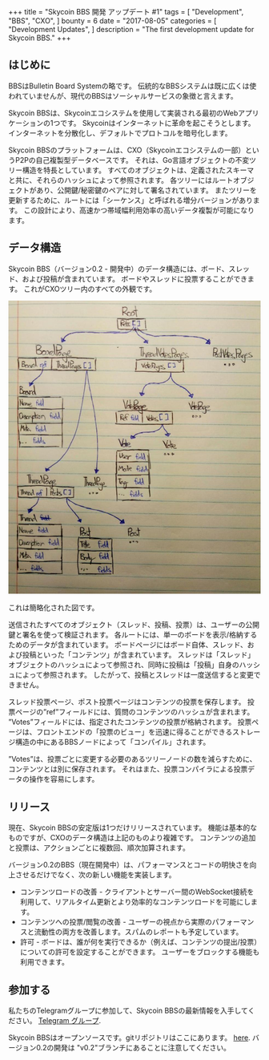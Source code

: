 +++
title = "Skycoin BBS 開発 アップデート #1"
tags = [
    "Development",
    "BBS",
    "CXO",
]
bounty = 6
date = "2017-08-05"
categories = [
    "Development Updates",
]
description = "The first development update for Skycoin BBS."
+++

## はじめに

BBSはBulletin Board Systemの略です。 
伝統的なBBSシステムは既に広くは使われていませんが、現代のBBSはソーシャルサービスの象徴と言えます。

Skycoin BBSは、Skycoinエコシステムを使用して実装される最初のWebアプリケーションの1つです。
Skycoinはインターネットに革命を起こそうとします。インターネットを分散化し、デフォルトでプロトコルを暗号化します。

Skycoin BBSのプラットフォームは、CXO（Skycoinエコシステムの一部）というP2Pの自己複製型データベースです。
それは、Go言語オブジェクトの不変ツリー構造を特長としています。
すべてのオブジェクトは、定義されたスキーマと共に、それらのハッシュによって参照されます。 
各ツリーにはルートオブジェクトがあり、公開鍵/秘密鍵のペアに対して署名されています。
またツリーを更新するために、ルートには「シーケンス」と呼ばれる増分バージョンがあります。 
この設計により、高速かつ帯域幅利用効率の高いデータ複製が可能になります。

## データ構造

Skycoin BBS（バージョン0.2 - 開発中）のデータ構造には、ボード、スレッド、および投稿が含まれています。
ボードやスレッドに投票することができます。 これがCXOツリー内のすべての外観です。

![](https://raw.githubusercontent.com/skycoin/bbs/v0.2/doc/cxo_data_structure.jpg)

これは簡略化された図です。

送信されたすべてのオブジェクト（スレッド、投稿、投票）は、ユーザーの公開鍵と署名を使って検証されます。
各ルートには、単一のボードを表示/格納するためのデータが含まれています。
ボードページにはボード自体、スレッド、および投稿といった「コンテンツ」が含まれています。
スレッドは「スレッド」オブジェクトのハッシュによって参照され、同時に投稿は「投稿」自身のハッシュによって参照されます。 したがって、投稿とスレッドは一度送信すると変更できません。

スレッド投票ページ、ポスト投票ページはコンテンツの投票を保存します。
投票ページの”ref”フィールドには、質問のコンテンツのハッシュが含まれます。 
”Votes”フィールドには、指定されたコンテンツの投票が格納されます。 
投票ページは、フロントエンドの「投票のビュー」を迅速に得ることができるストレージ構造の中にあるBBSノードによって「コンパイル」されます。

”Votes”は、投票ごとに変更する必要のあるツリーノードの数を減らすために、コンテンツとは別に保存されます。
それはまた、投票コンパイラによる投票データの操作を容易にします。

## リリース

現在、Skycoin BBSの安定版は1つだけリリースされています。
機能は基本的なものですが、CXOのデータ構造は上記のものより複雑です。
コンテンツの追加と投票は、アクションごとに複数回、順次加算されます。

バージョン0.2のBBS（現在開発中）は、パフォーマンスとコードの明快さを向上させるだけでなく、次の新しい機能を実装します。

* コンテンツロードの改善 - クライアントとサーバー間のWebSocket接続を利用して、リアルタイム更新とより効率的なコンテンツロードを可能にします。
* コンテンツへの投票/閲覧の改善 - ユーザーの視点から実際のパフォーマンスと流動性の両方を改善します。スパムのレポートも予定しています。
* 許可 - ボードは、誰が何を実行できるか（例えば、コンテンツの提出/投票）についての許可を設定することができます。 ユーザーをブロックする機能も利用できます。

## 参加する

私たちのTelegramグループに参加して、Skycoin BBSの最新情報を入手してください。 [Telegram グループ](https://t.me/skycoinbbs).

Skycoin BBSはオープンソースです。gitリポジトリはここにあります。 [here](https://github.com/skycoin/bbs). バージョン0.2の開発は "v0.2"ブランチにあることに注意してください。
